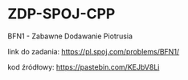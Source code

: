 # ZDP-SPOJ-CPP
 BFN1 - Zabawne Dodawanie Piotrusia

link do zadania: https://pl.spoj.com/problems/BFN1/

kod źródłowy: https://pastebin.com/KEJbV8Li
